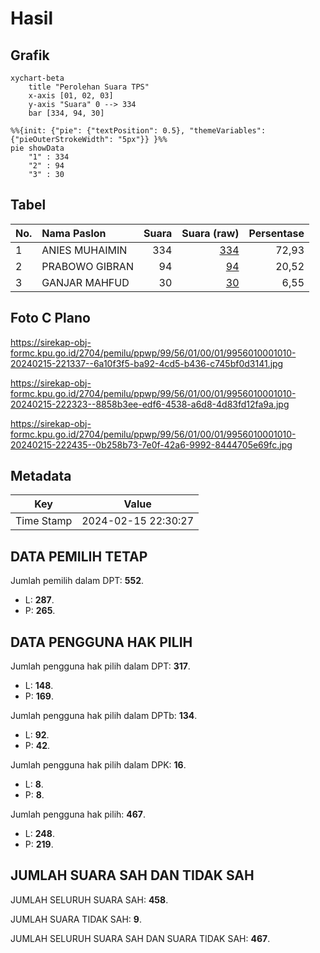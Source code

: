 # Hasil

## Grafik

```mermaid
xychart-beta
    title "Perolehan Suara TPS"
    x-axis [01, 02, 03]
    y-axis "Suara" 0 --> 334
    bar [334, 94, 30]
```

```mermaid
%%{init: {"pie": {"textPosition": 0.5}, "themeVariables": {"pieOuterStrokeWidth": "5px"}} }%%
pie showData
    "1" : 334
    "2" : 94
    "3" : 30
```

## Tabel

| No. | Nama Paslon    | Suara | Suara (raw) | Persentase |
|:--- |:-------------- | -----:| -----------:| ----------:|
| 1   | ANIES MUHAIMIN | 334   | [334][p-1]  | 72,93      |
| 2   | PRABOWO GIBRAN | 94    | [94][p-2]   | 20,52      |
| 3   | GANJAR MAHFUD  | 30    | [30][p-3]   | 6,55       |


[p-1]: https://github.com/gigit-pemilu/pemilu-2024-99-luar-negeri/blob/main/pilpres/hitung-suara/sub/99-luar-negeri/sub/56-kairo-mesir/sub/01-kairo-mesir/sub/0001-kairo-mesir/sub/010-tps-009/sub/paslon-1.txt
[p-2]: https://github.com/gigit-pemilu/pemilu-2024-99-luar-negeri/blob/main/pilpres/hitung-suara/sub/99-luar-negeri/sub/56-kairo-mesir/sub/01-kairo-mesir/sub/0001-kairo-mesir/sub/010-tps-009/sub/paslon-2.txt
[p-3]: https://github.com/gigit-pemilu/pemilu-2024-99-luar-negeri/blob/main/pilpres/hitung-suara/sub/99-luar-negeri/sub/56-kairo-mesir/sub/01-kairo-mesir/sub/0001-kairo-mesir/sub/010-tps-009/sub/paslon-3.txt

## Foto C Plano

https://sirekap-obj-formc.kpu.go.id/2704/pemilu/ppwp/99/56/01/00/01/9956010001010-20240215-221337--6a10f3f5-ba92-4cd5-b436-c745bf0d3141.jpg

https://sirekap-obj-formc.kpu.go.id/2704/pemilu/ppwp/99/56/01/00/01/9956010001010-20240215-222323--8858b3ee-edf6-4538-a6d8-4d83fd12fa9a.jpg

https://sirekap-obj-formc.kpu.go.id/2704/pemilu/ppwp/99/56/01/00/01/9956010001010-20240215-222435--0b258b73-7e0f-42a6-9992-8444705e69fc.jpg


## Metadata

| Key        | Value               |
| ---------- | ------------------- |
| Time Stamp | 2024-02-15 22:30:27 |


## DATA PEMILIH TETAP

Jumlah pemilih dalam DPT: **552**.
 * L: **287**.
 * P: **265**.

## DATA PENGGUNA HAK PILIH

Jumlah pengguna hak pilih dalam DPT: **317**.
 * L: **148**.
 * P: **169**.

Jumlah pengguna hak pilih dalam DPTb: **134**.
 * L: **92**.
 * P: **42**.

Jumlah pengguna hak pilih dalam DPK: **16**.
 * L: **8**.
 * P: **8**.

Jumlah pengguna hak pilih: **467**.
 * L: **248**.
 * P: **219**.

## JUMLAH SUARA SAH DAN TIDAK SAH

JUMLAH SELURUH SUARA SAH: **458**.

JUMLAH SUARA TIDAK SAH: **9**.

JUMLAH SELURUH SUARA SAH DAN SUARA TIDAK SAH: **467**.


